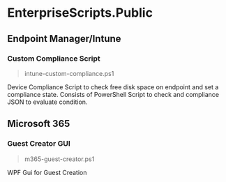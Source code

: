 # EnterpriseScripts.Public

## Endpoint Manager/Intune
### Custom Compliance Script
>intune-custom-compliance.ps1

Device Compliance Script to check free disk space on endpoint and set a compliance state. Consists of PowerShell Script to check and compliance JSON to evaluate condition.

## Microsoft 365
### Guest Creator GUI
>m365-guest-creator.ps1

WPF Gui for Guest Creation
